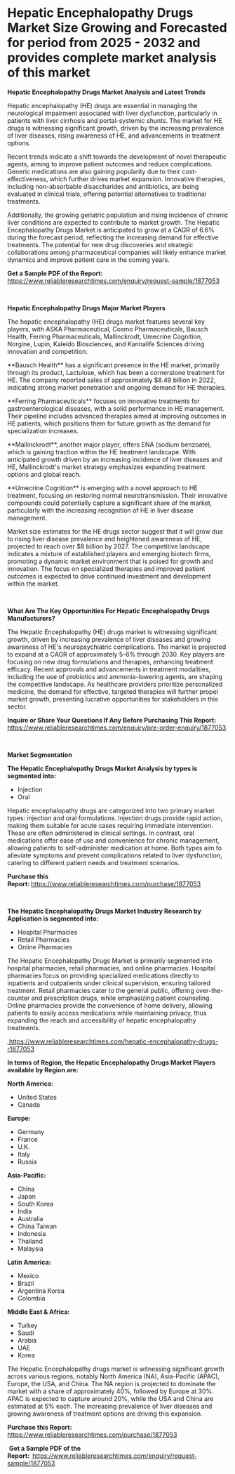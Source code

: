 <p><h1>Hepatic Encephalopathy Drugs Market Size Growing and Forecasted for period from 2025 - 2032 and provides complete market analysis of this market</h1></p><p><strong>Hepatic Encephalopathy Drugs Market Analysis and Latest Trends</strong></p>
<p><p>Hepatic encephalopathy (HE) drugs are essential in managing the neurological impairment associated with liver dysfunction, particularly in patients with liver cirrhosis and portal-systemic shunts. The market for HE drugs is witnessing significant growth, driven by the increasing prevalence of liver diseases, rising awareness of HE, and advancements in treatment options. </p><p>Recent trends indicate a shift towards the development of novel therapeutic agents, aiming to improve patient outcomes and reduce complications. Generic medications are also gaining popularity due to their cost-effectiveness, which further drives market expansion. Innovative therapies, including non-absorbable disaccharides and antibiotics, are being evaluated in clinical trials, offering potential alternatives to traditional treatments.</p><p>Additionally, the growing geriatric population and rising incidence of chronic liver conditions are expected to contribute to market growth. The Hepatic Encephalopathy Drugs Market is anticipated to grow at a CAGR of 6.6% during the forecast period, reflecting the increasing demand for effective treatments. The potential for new drug discoveries and strategic collaborations among pharmaceutical companies will likely enhance market dynamics and improve patient care in the coming years.</p></p>
<p><strong>Get a Sample PDF of the Report:&nbsp;</strong> <a href="https://www.reliableresearchtimes.com/enquiry/request-sample/1877053?utm_campaign=3439&utm_medium=2&utm_source=Github&utm_content=ia&utm_term=19042025&utm_id=hepatic-encephalopathy-drugs">https://www.reliableresearchtimes.com/enquiry/request-sample/1877053</a></p>
<p>&nbsp;</p>
<p><strong>Hepatic Encephalopathy Drugs Major Market Players</strong></p>
<p><p>The hepatic encephalopathy (HE) drugs market features several key players, with ASKA Pharmaceutical, Cosmo Pharmaceuticals, Bausch Health, Ferring Pharmaceuticals, Mallinckrodt, Umecrine Cognition, Norgine, Lupin, Kaleido Biosciences, and Kannalife Sciences driving innovation and competition.</p><p>**Bausch Health** has a significant presence in the HE market, primarily through its product, Lactulose, which has been a cornerstone treatment for HE. The company reported sales of approximately $8.49 billion in 2022, indicating strong market penetration and ongoing demand for HE therapies. </p><p>**Ferring Pharmaceuticals** focuses on innovative treatments for gastroenterological diseases, with a solid performance in HE management. Their pipeline includes advanced therapies aimed at improving outcomes in HE patients, which positions them for future growth as the demand for specialization increases.</p><p>**Mallinckrodt**, another major player, offers ENA (sodium benzoate), which is gaining traction within the HE treatment landscape. With anticipated growth driven by an increasing incidence of liver diseases and HE, Mallinckrodt's market strategy emphasizes expanding treatment options and global reach.</p><p>**Umecrine Cognition** is emerging with a novel approach to HE treatment, focusing on restoring normal neurotransmission. Their innovative compounds could potentially capture a significant share of the market, particularly with the increasing recognition of HE in liver disease management.</p><p>Market size estimates for the HE drugs sector suggest that it will grow due to rising liver disease prevalence and heightened awareness of HE, projected to reach over $8 billion by 2027. The competitive landscape indicates a mixture of established players and emerging biotech firms, promoting a dynamic market environment that is poised for growth and innovation. The focus on specialized therapies and improved patient outcomes is expected to drive continued investment and development within the market.</p></p>
<p>&nbsp;</p>
<p><strong>What Are The Key Opportunities For Hepatic Encephalopathy Drugs Manufacturers?</strong></p>
<p><p>The Hepatic Encephalopathy (HE) drugs market is witnessing significant growth, driven by increasing prevalence of liver diseases and growing awareness of HE's neuropsychiatric complications. The market is projected to expand at a CAGR of approximately 5-6% through 2030. Key players are focusing on new drug formulations and therapies, enhancing treatment efficacy. Recent approvals and advancements in treatment modalities, including the use of probiotics and ammonia-lowering agents, are shaping the competitive landscape. As healthcare providers prioritize personalized medicine, the demand for effective, targeted therapies will further propel market growth, presenting lucrative opportunities for stakeholders in this sector.</p></p>
<p><strong>Inquire or Share Your Questions If Any Before Purchasing This Report:</strong> <a href="https://www.reliableresearchtimes.com/enquiry/pre-order-enquiry/1877053?utm_campaign=3439&utm_medium=2&utm_source=Github&utm_content=ia&utm_term=19042025&utm_id=hepatic-encephalopathy-drugs">https://www.reliableresearchtimes.com/enquiry/pre-order-enquiry/1877053</a></p>
<p>&nbsp;</p>
<p><strong>Market Segmentation</strong></p>
<p><strong>The Hepatic Encephalopathy Drugs Market Analysis by types is segmented into:</strong></p>
<p><ul><li>Injection</li><li>Oral</li></ul></p>
<p><p>Hepatic encephalopathy drugs are categorized into two primary market types: injection and oral formulations. Injection drugs provide rapid action, making them suitable for acute cases requiring immediate intervention. These are often administered in clinical settings. In contrast, oral medications offer ease of use and convenience for chronic management, allowing patients to self-administer medication at home. Both types aim to alleviate symptoms and prevent complications related to liver dysfunction, catering to different patient needs and treatment scenarios.</p></p>
<p><strong>Purchase this Report:&nbsp;</strong><a href="https://www.reliableresearchtimes.com/purchase/1877053?utm_campaign=3439&utm_medium=2&utm_source=Github&utm_content=ia&utm_term=19042025&utm_id=hepatic-encephalopathy-drugs">https://www.reliableresearchtimes.com/purchase/1877053</a></p>
<p>&nbsp;</p>
<p><strong>The Hepatic Encephalopathy Drugs Market Industry Research by Application is segmented into:</strong></p>
<p><ul><li>Hospital Pharmacies</li><li>Retail Pharmacies</li><li>Online Pharmacies</li></ul></p>
<p><p>The Hepatic Encephalopathy Drugs Market is primarily segmented into hospital pharmacies, retail pharmacies, and online pharmacies. Hospital pharmacies focus on providing specialized medications directly to inpatients and outpatients under clinical supervision, ensuring tailored treatment. Retail pharmacies cater to the general public, offering over-the-counter and prescription drugs, while emphasizing patient counseling. Online pharmacies provide the convenience of home delivery, allowing patients to easily access medications while maintaining privacy, thus expanding the reach and accessibility of hepatic encephalopathy treatments.</p></p>
<p><a href="https://www.reliableresearchtimes.com/hepatic-encephalopathy-drugs-r1877053?utm_campaign=3439&utm_medium=2&utm_source=Github&utm_content=ia&utm_term=19042025&utm_id=hepatic-encephalopathy-drugs">&nbsp;https://www.reliableresearchtimes.com/hepatic-encephalopathy-drugs-r1877053</a></p>
<p><strong>In terms of Region, the Hepatic Encephalopathy Drugs Market Players available by Region are:</strong></p>
<p>
    <p> <strong> North America: </strong>
        <ul>
            <li>United States</li>
            <li>Canada</li>
        </ul>
        </p> 
    <p> <strong> Europe: </strong>
        <ul>
            <li>Germany</li>
            <li>France</li>
            <li>U.K.</li>
            <li>Italy</li>
            <li>Russia</li>
        </ul>
        </p> 
    <p> <strong> Asia-Pacific: </strong>
        <ul>
            <li>China</li>
            <li>Japan</li>
            <li>South Korea</li>
            <li>India</li>
            <li>Australia</li>
            <li>China Taiwan</li>
            <li>Indonesia</li>
            <li>Thailand</li>
            <li>Malaysia</li>
        </ul>
        </p> 
    <p> <strong> Latin America: </strong>
        <ul>
            <li>Mexico</li>
            <li>Brazil</li>
            <li>Argentina Korea</li>
            <li>Colombia</li>
        </ul>
        </p> 
    <p> <strong> Middle East & Africa: </strong>
        <ul>
            <li>Turkey</li>
            <li>Saudi</li>
            <li>Arabia</li>
            <li>UAE</li>
            <li>Korea</li>
        </ul>
    </p>
    </p>
<p><p>The Hepatic Encephalopathy drugs market is witnessing significant growth across various regions, notably North America (NA), Asia-Pacific (APAC), Europe, the USA, and China. The NA region is projected to dominate the market with a share of approximately 40%, followed by Europe at 30%. APAC is expected to capture around 20%, while the USA and China are estimated at 5% each. The increasing prevalence of liver diseases and growing awareness of treatment options are driving this expansion.</p></p>
<p><strong>Purchase this Report: </strong><a href="https://www.reliableresearchtimes.com/purchase/1877053?utm_campaign=3439&utm_medium=2&utm_source=Github&utm_content=ia&utm_term=19042025&utm_id=hepatic-encephalopathy-drugs">https://www.reliableresearchtimes.com/purchase/1877053</a></p>
<p>&nbsp;<strong>Get a Sample PDF of the Report:&nbsp;&nbsp;</strong><a href="https://www.reliableresearchtimes.com/enquiry/request-sample/1877053?utm_campaign=3439&utm_medium=2&utm_source=Github&utm_content=ia&utm_term=19042025&utm_id=hepatic-encephalopathy-drugs">https://www.reliableresearchtimes.com/enquiry/request-sample/1877053</a></p>
<p><strong></strong></p>
<p><p></p><p></p><p></p></p>